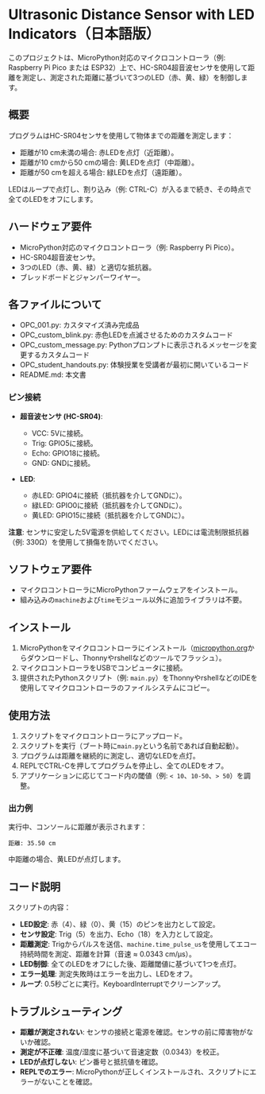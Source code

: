 # Ultrasonic Distance Sensor with LED Indicators（日本語版）

このプロジェクトは、MicroPython対応のマイクロコントローラ（例: Raspberry Pi Pico または ESP32）上で、HC-SR04超音波センサを使用して距離を測定し、測定された距離に基づいて3つのLED（赤、黄、緑）を制御します。

## 概要

プログラムはHC-SR04センサを使用して物体までの距離を測定します：
- 距離が10 cm未満の場合: 赤LEDを点灯（近距離）。
- 距離が10 cmから50 cmの場合: 黄LEDを点灯（中距離）。
- 距離が50 cmを超える場合: 緑LEDを点灯（遠距離）。

LEDはループで点灯し、割り込み（例: CTRL-C）が入るまで続き、その時点で全てのLEDをオフにします。

## ハードウェア要件

- MicroPython対応のマイクロコントローラ（例: Raspberry Pi Pico）。
- HC-SR04超音波センサ。
- 3つのLED（赤、黄、緑）と適切な抵抗器。
- ブレッドボードとジャンパーワイヤー。

## 各ファイルについて

- OPC_001.py: カスタマイズ済み完成品
- OPC_custom_blink.py: 赤色LEDを点滅させるためのカスタムコード
- OPC_custom_message.py: Pythonプロンプトに表示されるメッセージを変更するカスタムコード
- OPC_student_handouts.py: 体験授業を受講者が最初に開いているコード
- README.md: 本文書

### ピン接続

- **超音波センサ (HC-SR04)**:
  - VCC: 5Vに接続。
  - Trig: GPIO5に接続。
  - Echo: GPIO18に接続。
  - GND: GNDに接続。

- **LED**:
  - 赤LED: GPIO4に接続（抵抗器を介してGNDに）。
  - 緑LED: GPIO0に接続（抵抗器を介してGNDに）。
  - 黄LED: GPIO15に接続（抵抗器を介してGNDに）。

**注意**: センサに安定した5V電源を供給してください。LEDには電流制限抵抗器（例: 330Ω）を使用して損傷を防いでください。

## ソフトウェア要件

- マイクロコントローラにMicroPythonファームウェアをインストール。
- 組み込みの`machine`および`time`モジュール以外に追加ライブラリは不要。

## インストール

1. MicroPythonをマイクロコントローラにインストール（[micropython.org](https://micropython.org/)からダウンロードし、Thonnyやrshellなどのツールでフラッシュ）。
2. マイクロコントローラをUSBでコンピュータに接続。
3. 提供されたPythonスクリプト（例: `main.py`）をThonnyやrshellなどのIDEを使用してマイクロコントローラのファイルシステムにコピー。

## 使用方法

1. スクリプトをマイクロコントローラにアップロード。
2. スクリプトを実行（ブート時に`main.py`という名前であれば自動起動）。
3. プログラムは距離を継続的に測定し、適切なLEDを点灯。
4. REPLでCTRL-Cを押してプログラムを停止し、全てのLEDをオフ。
5. アプリケーションに応じてコード内の閾値（例: `< 10`、`10-50`、`> 50`）を調整。

### 出力例

実行中、コンソールに距離が表示されます：
```
距離: 35.50 cm
```
中距離の場合、黄LEDが点灯します。

## コード説明

スクリプトの内容：
- **LED設定**: 赤（4）、緑（0）、黄（15）のピンを出力として設定。
- **センサ設定**: Trig（5）を出力、Echo（18）を入力として設定。
- **距離測定**: Trigからパルスを送信、`machine.time_pulse_us`を使用してエコー持続時間を測定、距離を計算（音速 ≈ 0.0343 cm/µs）。
- **LED制御**: 全てのLEDをオフにした後、距離閾値に基づいて1つを点灯。
- **エラー処理**: 測定失敗時はエラーを出力し、LEDをオフ。
- **ループ**: 0.5秒ごとに実行。KeyboardInterruptでクリーンアップ。


## トラブルシューティング

- **距離が測定されない**: センサの接続と電源を確認。センサの前に障害物がないか確認。
- **測定が不正確**: 温度/湿度に基づいて音速定数（0.0343）を校正。
- **LEDが点灯しない**: ピン番号と抵抗値を確認。
- **REPLでのエラー**: MicroPythonが正しくインストールされ、スクリプトにエラーがないことを確認。
